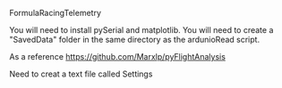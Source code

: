 FormulaRacingTelemetry

You will need to install pySerial and matplotlib.
You will need to create a "SavedData" folder in the same directory as the ardunioRead script.


As a reference https://github.com/Marxlp/pyFlightAnalysis

Need to creat a text file called Settings
